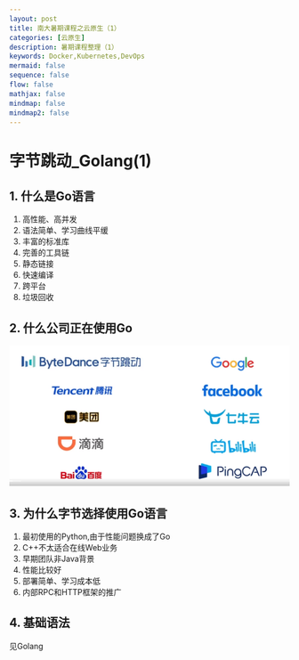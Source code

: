 ```yaml
---
layout: post
title: 南大暑期课程之云原生（1）
categories: [云原生]
description: 暑期课程整理（1）
keywords: Docker,Kubernetes,DevOps
mermaid: false
sequence: false
flow: false
mathjax: false
mindmap: false
mindmap2: false
---
```


# 字节跳动_Golang(1)

## 1. 什么是Go语言

1. 高性能、高并发
2. 语法简单、学习曲线平缓
3. 丰富的标准库
4. 完善的工具链
5. 静态链接
6. 快速编译
7. 跨平台
8. 垃圾回收

## 2. 什么公司正在使用Go

![202307111530687.png](https://github.com/ShadowOnYOU/images/blob/main/202307111530687.png?raw=true)

## 3. 为什么字节选择使用Go语言

1. 最初使用的Python,由于性能问题换成了Go
2. C++不太适合在线Web业务
3. 早期团队非Java背景
4. 性能比较好
5. 部署简单、学习成本低
6. 内部RPC和HTTP框架的推广

## 4. 基础语法

见Golang
